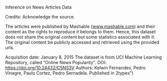 Inference on News Articles Data 

Credits: Acknowledge the source.

The articles were published by Mashable (www.mashable.com) and their content as the rights to reproduce it belongs to them. Hence, this dataset does not share the original content but some statistics associated with it. The original content be publicly accessed and retrieved using the provided urls.

Acquisition date: January 8, 2015
The dataset is from UCI Machine Learning Repository, called "Online News Popularity".
DOI: https://doi.org/10.24432/C5NS3V
Authors: Kelwin Fernandes, Pedro Vinagre, Paulo Cortez, Pedro Sernadela. Published in 2types")
